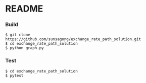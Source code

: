 # README #

### Build ###
```
$ git clone https://github.com/sunsagong/exchange_rate_path_solution.git
$ cd exchange_rate_path_solution
$ python graph.py
```

### Test ###
```
$ cd exchange_rate_path_solution
$ pytest
```
